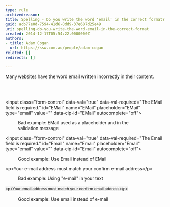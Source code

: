 ```yaml
---
type: rule
archivedreason: 
title: Spelling - Do you write the word 'email' in the correct format?
guid: acb77e0d-7594-41d6-8dd9-37e687d25e49
uri: spelling-do-you-write-the-word-email-in-the-correct-format
created: 2014-12-17T05:54:22.0000000Z
authors:
- title: Adam Cogan
  url: https://ssw.com.au/people/adam-cogan
related: []
redirects: []

---
```



<p><span style="font-family&#58;&quot;segoe ui&quot;, verdana, arial, helvetica, sans-serif;">​Many w</span><span style="font-family&#58;&quot;segoe ui&quot;, verdana, arial, helvetica, sans-serif;">ebsites&#160;</span><span style="font-family&#58;&quot;segoe ui&quot;, verdana, arial, helvetica, sans-serif;">have</span><span style="font-family&#58;&quot;segoe ui&quot;, verdana, arial, helvetica, sans-serif;">&#160;the word email written incorrectly in their content.</span></p>
<br><excerpt class='endintro'></excerpt><br>
<p class="ssw15-rteElement-CodeArea">​​​&lt;input class=&quot;form-control&quot; data-val=&quot;true&quot; data-val-required=&quot;The EMail field is required.&quot; id=&quot;EMail&quot; name=&quot;EMail&quot; placeholder=&quot;EMail&quot; type=&quot;email&quot; value=&quot;&quot; data-cip-id=&quot;EMail&quot; autocomplete=&quot;off&quot;&gt;​<br></p><dd class="ssw15-rteElement-FigureBad">​Bad example​​​&#58; ​​​EMail used as a placeholder​ and in the validation&#160;message</dd><p class="ssw15-rteElement-CodeArea">​​&lt;input class=&quot;form-control&quot; data-val=&quot;true&quot; data-val-required=&quot;The Email field is required.&quot; id=&quot;Email&quot; name=&quot;Email&quot; placeholder=&quot;Email&quot; type=&quot;email&quot; value=&quot;&quot; data-cip-id=&quot;Email&quot; autocomplete=&quot;off&quot;&gt;​</p><dd class="ssw15-rteElement-FigureGood">Good example&#58; Use Email instead of EMail</dd><p class="ssw15-rteElement-CodeArea">​​&lt;p&gt;Your e-mail address must match your confirm e-mail address&lt;/p&gt;<br></p><dd class="ssw15-rteElement-FigureBad">Bad example​​​&#58; Using&#160;&quot;e-mail&quot; in your text</dd><p class="ssw15-rteElement-CodeArea"><span style="line-height&#58;19.2px;font-size&#58;12px;background-color&#58;#eeeeee;"><span style="line-height&#58;19.2px;font-size&#58;12px;background-color&#58;#eeeeee;">​</span><span style="line-height&#58;19.2px;font-size&#58;12px;background-color&#58;#eeeeee;">​</span><span style="line-height&#58;19.2px;font-size&#58;12px;background-color&#58;#eeeeee;">&lt;</span><span style="line-height&#58;19.2px;font-size&#58;12px;background-color&#58;#eeeeee;">p&gt;</span><span style="line-height&#58;19.2px;font-size&#58;12px;background-color&#58;#eeeeee;">Your email address must match your confirm email address</span><span style="line-height&#58;19.2px;font-size&#58;12px;background-color&#58;#eeeeee;">&lt;/p&gt;</span></span><br></p><dd class="ssw15-rteElement-FigureGood">Good example&#58; Use email instead of e-mail<br></dd><div><br>&#160;</div><p><br>&#160;</p><p><span style="line-height&#58;20px;font-family&#58;&quot;segoe ui&quot;, verdana, arial, helvetica, sans-serif;"></span>​<br></p>


